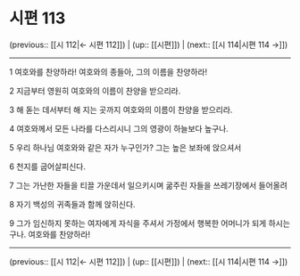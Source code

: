 # 시편 113

(previous:: [[시 112|← 시편 112]]) | (up:: [[시편]]) | (next:: [[시 114|시편 114 →]])

***




1 
여호와를 찬양하라! 여호와의 종들아, 그의 이름을 찬양하라! 



2 
지금부터 영원히 여호와의 이름이 찬양을 받으리라. 



3 
해 돋는 데서부터 해 지는 곳까지 여호와의 이름이 찬양을 받으리라. 



4 
여호와께서 모든 나라를 다스리시니 그의 영광이 하늘보다 높구나. 



5 
우리 하나님 여호와와 같은 자가 누구인가? 그는 높은 보좌에 앉으셔서 



6 
천지를 굽어살피신다. 



7 
그는 가난한 자들을 티끌 가운데서 일으키시며 굶주린 자들을 쓰레기장에서 들어올려 



8 
자기 백성의 귀족들과 함께 앉히신다. 



9 
그가 임신하지 못하는 여자에게 자식을 주셔서 가정에서 행복한 어머니가 되게 하시는구나. 여호와를 찬양하라!

***

(previous:: [[시 112|← 시편 112]]) | (up:: [[시편]]) | (next:: [[시 114|시편 114 →]])

